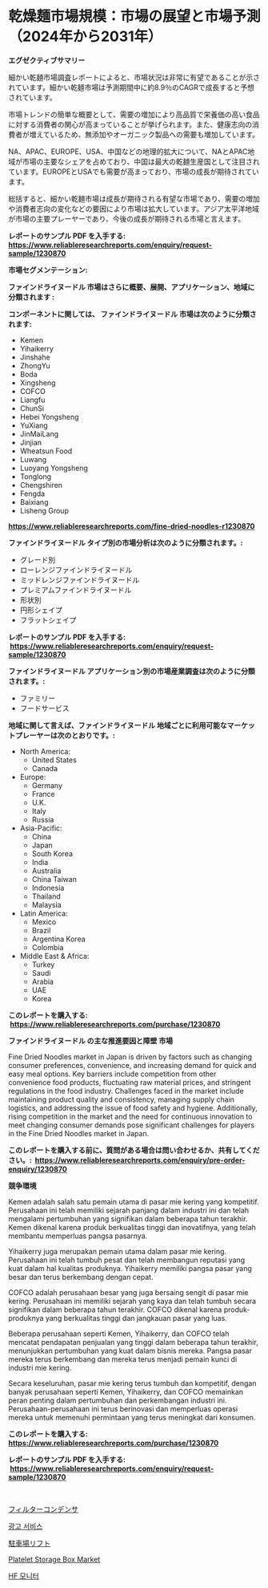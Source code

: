 <p><h1>乾燥麺市場規模：市場の展望と市場予測（2024年から2031年）</h1></p><p><strong>エグゼクティブサマリー</strong></p>
<p><p>細かい乾麺市場調査レポートによると、市場状況は非常に有望であることが示されています。細かい乾麺市場は予測期間中に約8.9％のCAGRで成長すると予想されています。</p><p>市場トレンドの簡単な概要として、需要の増加により高品質で栄養価の高い食品に対する消費者の関心が高まっていることが挙げられます。また、健康志向の消費者が増えているため、無添加やオーガニック製品への需要も増加しています。</p><p>NA、APAC、EUROPE、USA、中国などの地理的拡大について、NAとAPAC地域が市場の主要なシェアを占めており、中国は最大の乾麺生産国として注目されています。EUROPEとUSAでも需要が高まっており、市場の成長が期待されています。</p><p>総括すると、細かい乾麺市場は成長が期待される有望な市場であり、需要の増加や消費者志向の変化などの要因により市場は拡大しています。アジア太平洋地域が市場の主要プレーヤーであり、今後の成長が期待される市場と言えます。</p></p>
<p><strong>レポートのサンプル PDF を入手する: <a href="https://www.reliableresearchreports.com/enquiry/request-sample/1230870">https://www.reliableresearchreports.com/enquiry/request-sample/1230870</a></strong></p>
<p><strong>市場セグメンテーション:</strong></p>
<p><strong> ファインドライヌードル 市場はさらに概要、展開、アプリケーション、地域に分類されます :</strong></p>
<p><strong>コンポーネントに関しては、 ファインドライヌードル 市場は次のように分類されます: &nbsp;</strong></p>
<p><ul><li>Kemen</li><li>Yihaikerry</li><li>Jinshahe</li><li>ZhongYu</li><li>Boda</li><li>Xingsheng</li><li>COFCO</li><li>Liangfu</li><li>ChunSi</li><li>Hebei Yongsheng</li><li>YuXiang</li><li>JinMaiLang</li><li>Jinjian</li><li>Wheatsun Food</li><li>Luwang</li><li>Luoyang Yongsheng</li><li>Tonglong</li><li>Chengshiren</li><li>Fengda</li><li>Baixiang</li><li>Lisheng Group</li></ul></p>
<p><strong><a href="https://www.reliableresearchreports.com/fine-dried-noodles-r1230870">https://www.reliableresearchreports.com/fine-dried-noodles-r1230870</a></strong></p>
<p><strong> ファインドライヌードル タイプ別の市場分析は次のように分類されます。:</strong></p>
<p><ul><li>グレード別</li><li>ローレンジファインドライヌードル</li><li>ミッドレンジファインドライヌードル</li><li>プレミアムファインドライヌードル</li><li>形状別</li><li>円形シェイプ</li><li>フラットシェイプ</li></ul></p>
<p><strong>レポートのサンプル PDF を入手する: &nbsp;<a href="https://www.reliableresearchreports.com/enquiry/request-sample/1230870">https://www.reliableresearchreports.com/enquiry/request-sample/1230870</a></strong></p>
<p><strong> ファインドライヌードル アプリケーション別の市場産業調査は次のように分類されます。:</strong></p>
<p><ul><li>ファミリー</li><li>フードサービス</li></ul></p>
<p><strong>地域に関して言えば、ファインドライヌードル 地域ごとに利用可能なマーケットプレーヤーは次のとおりです。:</strong></p>
<p><ul>
    <li>
        North America:
        <ul>
            <li>United States</li>
            <li>Canada</li>
        </ul>
    </li>
    <li>
        Europe:
        <ul>
            <li>Germany</li>
            <li>France</li>
            <li>U.K.</li>
            <li>Italy</li>
            <li>Russia</li>
        </ul>
    </li>
    <li>
        Asia-Pacific:
        <ul>
            <li>China</li>
            <li>Japan</li>
            <li>South Korea</li>
            <li>India</li>
            <li>Australia</li>
            <li>China Taiwan</li>
            <li>Indonesia</li>
            <li>Thailand</li>
            <li>Malaysia</li>
        </ul>
    </li>
    <li>
        Latin America:
        <ul>
            <li>Mexico</li>
            <li>Brazil</li>
            <li>Argentina Korea</li>
            <li>Colombia</li>
        </ul>
    </li>
    <li>
        Middle East & Africa:
        <ul>
            <li>Turkey</li>
            <li>Saudi</li>
            <li>Arabia</li>
            <li>UAE</li>
            <li>Korea</li>
        </ul>
    </li>
    </ul></p>
<p><strong>このレポートを購入する: &nbsp;<a href="https://www.reliableresearchreports.com/purchase/1230870">https://www.reliableresearchreports.com/purchase/1230870</a></strong></p>
<p><strong>ファインドライヌードル の主な推進要因と障壁 市場</strong></p>
<p><p>Fine Dried Noodles market in Japan is driven by factors such as changing consumer preferences, convenience, and increasing demand for quick and easy meal options. Key barriers include competition from other convenience food products, fluctuating raw material prices, and stringent regulations in the food industry. Challenges faced in the market include maintaining product quality and consistency, managing supply chain logistics, and addressing the issue of food safety and hygiene. Additionally, rising competition in the market and the need for continuous innovation to meet changing consumer demands pose significant challenges for players in the Fine Dried Noodles market in Japan.</p></p>
<p><strong>このレポートを購入する前に、質問がある場合は問い合わせるか、共有してください。:&nbsp; <a href="https://www.reliableresearchreports.com/enquiry/pre-order-enquiry/1230870">https://www.reliableresearchreports.com/enquiry/pre-order-enquiry/1230870</a></strong></p>
<p><strong>競争環境</strong></p>
<p><p>Kemen adalah salah satu pemain utama di pasar mie kering yang kompetitif. Perusahaan ini telah memiliki sejarah panjang dalam industri ini dan telah mengalami pertumbuhan yang signifikan dalam beberapa tahun terakhir. Kemen dikenal karena produk berkualitas tinggi dan inovatifnya, yang telah membantu memperluas pangsa pasarnya.</p><p>Yihaikerry juga merupakan pemain utama dalam pasar mie kering. Perusahaan ini telah tumbuh pesat dan telah membangun reputasi yang kuat dalam hal kualitas produknya. Yihaikerry memiliki pangsa pasar yang besar dan terus berkembang dengan cepat.</p><p>COFCO adalah perusahaan besar yang juga bersaing sengit di pasar mie kering. Perusahaan ini memiliki sejarah yang kaya dan telah tumbuh secara signifikan dalam beberapa tahun terakhir. COFCO dikenal karena produk-produknya yang berkualitas tinggi dan jangkauan pasar yang luas.</p><p>Beberapa perusahaan seperti Kemen, Yihaikerry, dan COFCO telah mencatat pendapatan penjualan yang tinggi dalam beberapa tahun terakhir, menunjukkan pertumbuhan yang kuat dalam bisnis mereka. Pangsa pasar mereka terus berkembang dan mereka terus menjadi pemain kunci di industri mie kering.</p><p>Secara keseluruhan, pasar mie kering terus tumbuh dan kompetitif, dengan banyak perusahaan seperti Kemen, Yihaikerry, dan COFCO memainkan peran penting dalam pertumbuhan dan perkembangan industri ini. Perusahaan-perusahaan ini terus berinovasi dan memperluas operasi mereka untuk memenuhi permintaan yang terus meningkat dari konsumen.</p></p>
<p><strong>このレポートを購入する: &nbsp; <a href="https://www.reliableresearchreports.com/purchase/1230870">https://www.reliableresearchreports.com/purchase/1230870</a></strong></p>
<p><strong>レポートのサンプル PDF を入手する: &nbsp;<a href="https://www.reliableresearchreports.com/enquiry/request-sample/1230870">https://www.reliableresearchreports.com/enquiry/request-sample/1230870</a></strong><strong></strong></p>
<p>&nbsp;</p>
<p><p><a href="https://github.com/ReganWisoky2023/Market-Research-Report-List-1/blob/main/999388524203.md">フィルターコンデンサ</a></p><p><a href="https://github.com/vsr06p4p49/Market-Research-Report-List-1/blob/main/835600522128.md">광고 서비스</a></p><p><a href="https://github.com/cbigkbh02719/Market-Research-Report-List-1/blob/main/946098324202.md">駐車場リフト</a></p><p><a href="https://github.com/provorikovar/Market-Research-Report-List-3/blob/main/platelet-storage-box-market.md">Platelet Storage Box Market</a></p><p><a href="https://github.com/Penelolack456456/Market-Research-Report-List-1/blob/main/411696022129.md">HF 모니터</a></p></p>